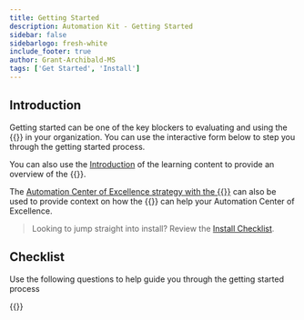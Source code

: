```yaml
---
title: Getting Started
description: Automation Kit - Getting Started
sidebar: false
sidebarlogo: fresh-white
include_footer: true
author: Grant-Archibald-MS
tags: ['Get Started', 'Install']
---
```


## Introduction

Getting started can be one of the key blockers to evaluating and using the {{<product-name>}} in your organization. You can use the interactive form below to step you through the getting started process.

You can also use the [Introduction](https://learn.microsoft.com/power-automate/guidance/automation-kit/overview/introduction) of the learning content to provide an overview of the {{<product-name>}}.

The [Automation Center of Excellence strategy with the {{<product-name>}}](https://learn.microsoft.com/power-automate/guidance/automation-kit/overview/automation-coe-strategy) can also be used to provide context on how the {{<product-name>}} can help your Automation Center of Excellence.

> Looking to jump straight into install? Review the [Install Checklist](/get-started/install-checklist).

## Checklist

Use the following questions to help guide you through the getting started process

{{<questions name="/content/en-us/checklist.json" completed="Thank you for your getting started feedback" showNavigationButtons=false />}}